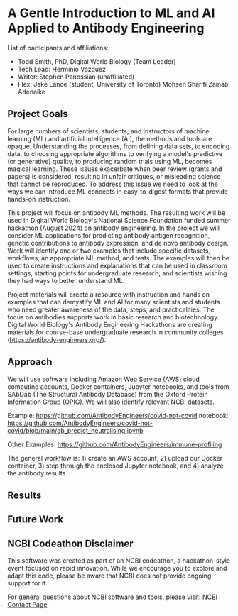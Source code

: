 # A Gentle Introduction to ML and AI Applied to Antibody Engineering

List of participants and affiliations:
- Todd Smith, PhD, Digital World Biology (Team Leader)
- Tech Lead:	Herminio Vazquez
- Writer:		  Stephen Panossian (unaffiliated)
- Flex:       Jake Lance (student, University of Toronto)
              Mohsen Sharifi
              Zainab Adenaike

## Project Goals
For large numbers of scientists, students, and instructors of machine learning (ML) and artificial intelligence (AI), the methods and tools are opaque. Understanding the processes, from defining data sets, to encoding data, to choosing appropriate algorithms to verifying a model's predictive (or generative) quality, to producing random trials using ML, becomes magical learning. These issues exacerbate when peer review (grants and papers) is considered, resulting in unfair critiques, or misleading science that cannot be reproduced. To address this issue we need to look at the ways we can introduce ML concepts in easy-to-digest formats that provide hands-on instruction.

This project will focus on antibody ML methods. The resulting work will be used in Digital World Biology's National Science Foundation funded summer hackathon (August 2024) on antibody engineering. In the project we will consider ML applications for predicting antibody antigen recognition, genetic contributions to antibody expression, and de novo antibody design. Work will identify one or two examples that include specific datasets, workflows, an appropriate ML method, and tests. The examples will then be used to create instructions and explanations that can be used in classroom settings, starting points for undergraduate research, and scientists wishing they had ways to better understand ML.

Project materials will create a resource with instruction and hands on examples that can demystify ML and AI for many scientists and students who need greater awareness of the data, steps, and practicalities. The focus on antibodies supports work in basic research and biotechnology. Digital World Biology's Antibody Engineering Hackathons are creating materials for course-base undergraduate research in community colleges (https://antibody-engineers.org/).


## Approach
We will use software including Amazon Web Service (AWS) cloud computing accounts, Docker containers, Jupyter notebooks, and tools from SAbDab (The Structural Antibody Database) from the Oxford Protein Information Group (OPIG). We will also identify relevant NCBI datasets.

Example: https://github.com/AntibodyEngineers/covid-not-covid notebook: https://github.com/AntibodyEngineers/covid-not-covid/blob/main/ab_predict_neutralising.ipynb 

Other Examples: https://github.com/AntibodyEngineers/immune-profiling

The general workflow is: 1) create an AWS account, 2) upload our Docker container, 3) step through the enclosed Jupyter notebook, and 4) analyze the antibody results.


## Results

## Future Work

## NCBI Codeathon Disclaimer
This software was created as part of an NCBI codeathon, a hackathon-style event focused on rapid innovation. While we encourage you to explore and adapt this code, please be aware that NCBI does not provide ongoing support for it.

For general questions about NCBI software and tools, please visit: [NCBI Contact Page](https://www.ncbi.nlm.nih.gov/home/about/contact/)

